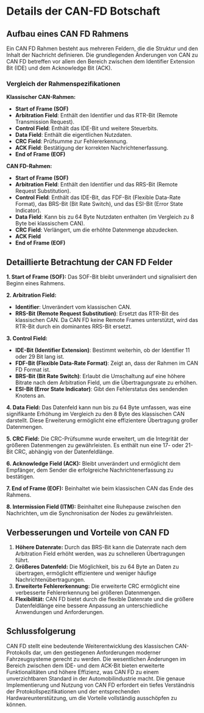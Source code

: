 # Details der CAN-FD Botschaft

## Aufbau eines CAN FD Rahmens

Ein CAN FD Rahmen besteht aus mehreren Feldern, die die Struktur und den Inhalt der Nachricht definieren. Die grundlegenden Änderungen von CAN zu CAN FD betreffen vor allem den Bereich zwischen dem Identifier Extension Bit (IDE) und dem Acknowledge Bit (ACK).

### Vergleich der Rahmenspezifikationen

**Klassischer CAN-Rahmen:**

- **Start of Frame (SOF)**
- **Arbitration Field**: Enthält den Identifier und das RTR-Bit (Remote Transmission Request).
- **Control Field**: Enthält das IDE-Bit und weitere Steuerbits.
- **Data Field**: Enthält die eigentlichen Nutzdaten.
- **CRC Field**: Prüfsumme zur Fehlererkennung.
- **ACK Field**: Bestätigung der korrekten Nachrichtenerfassung.
- **End of Frame (EOF)**

**CAN FD-Rahmen:**

- **Start of Frame (SOF)**
- **Arbitration Field**: Enthält den Identifier und das RRS-Bit (Remote Request Substitution).
- **Control Field**: Enthält das IDE-Bit, das FDF-Bit (Flexible Data-Rate Format), das BRS-Bit (Bit Rate Switch), und das ESI-Bit (Error State Indicator).
- **Data Field**: Kann bis zu 64 Byte Nutzdaten enthalten (im Vergleich zu 8 Byte bei klassischem CAN).
- **CRC Field**: Verlängert, um die erhöhte Datenmenge abzudecken.
- **ACK Field**
- **End of Frame (EOF)**

## Detaillierte Betrachtung der CAN FD Felder

**1. Start of Frame (SOF):**
   Das SOF-Bit bleibt unverändert und signalisiert den Beginn eines Rahmens.

**2. Arbitration Field:**

- **Identifier**: Unverändert vom klassischen CAN.
- **RRS-Bit (Remote Request Substitution)**: Ersetzt das RTR-Bit des klassischen CAN. Da CAN FD keine Remote Frames unterstützt, wird das RTR-Bit durch ein dominantes RRS-Bit ersetzt.

**3. Control Field:**

- **IDE-Bit (Identifier Extension)**: Bestimmt weiterhin, ob der Identifier 11 oder 29 Bit lang ist.
- **FDF-Bit (Flexible Data-Rate Format)**: Zeigt an, dass der Rahmen im CAN FD Format ist.
- **BRS-Bit (Bit Rate Switch)**: Erlaubt die Umschaltung auf eine höhere Bitrate nach dem Arbitration Field, um die Übertragungsrate zu erhöhen.
- **ESI-Bit (Error State Indicator)**: Gibt den Fehlerstatus des sendenden Knotens an.

**4. Data Field:**
   Das Datenfeld kann nun bis zu 64 Byte umfassen, was eine signifikante Erhöhung im Vergleich zu den 8 Byte des klassischen CAN darstellt. Diese Erweiterung ermöglicht eine effizientere Übertragung großer Datenmengen.

**5. CRC Field:**
   Die CRC-Prüfsumme wurde erweitert, um die Integrität der größeren Datenmengen zu gewährleisten. Es enthält nun eine 17- oder 21-Bit CRC, abhängig von der Datenfeldlänge.

**6. Acknowledge Field (ACK):**
   Bleibt unverändert und ermöglicht dem Empfänger, dem Sender die erfolgreiche Nachrichtenerfassung zu bestätigen.

**7. End of Frame (EOF):**
   Beinhaltet wie beim klassischen CAN das Ende des Rahmens.

**8. Intermission Field (ITM):**
   Beinhaltet eine Ruhepause zwischen den Nachrichten, um die Synchronisation der Nodes zu gewährleisten.

## Verbesserungen und Vorteile von CAN FD

1. **Höhere Datenrate:** Durch das BRS-Bit kann die Datenrate nach dem Arbitration Field erhöht werden, was zu schnelleren Übertragungen führt.
2. **Größeres Datenfeld:** Die Möglichkeit, bis zu 64 Byte an Daten zu übertragen, ermöglicht effizientere und weniger häufige Nachrichtenübertragungen.
3. **Erweiterte Fehlererkennung:** Die erweiterte CRC ermöglicht eine verbesserte Fehlererkennung bei größeren Datenmengen.
4. **Flexibilität:** CAN FD bietet durch die flexible Datenrate und die größere Datenfeldlänge eine bessere Anpassung an unterschiedliche Anwendungen und Anforderungen.

## Schlussfolgerung

CAN FD stellt eine bedeutende Weiterentwicklung des klassischen CAN-Protokolls dar, um den gestiegenen Anforderungen moderner Fahrzeugsysteme gerecht zu werden. Die wesentlichen Änderungen im Bereich zwischen dem IDE- und dem ACK-Bit bieten erweiterte Funktionalitäten und höhere Effizienz, was CAN FD zu einem unverzichtbaren Standard in der Automobilindustrie macht. Die genaue Implementierung und Nutzung von CAN FD erfordert ein tiefes Verständnis der Protokollspezifikationen und der entsprechenden Hardwareunterstützung, um die Vorteile vollständig ausschöpfen zu können.
